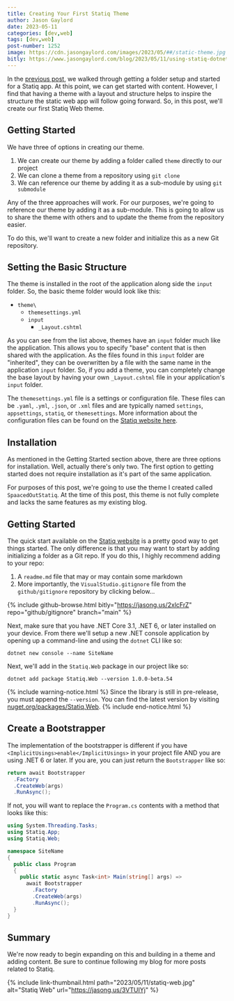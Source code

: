 ```yaml
---
title: Creating Your First Statiq Theme
author: Jason Gaylord
date: 2023-05-11
categories: [dev,web]
tags: [dev,web]
post-number: 1252
image: https://cdn.jasongaylord.com/images/2023/05/##/static-theme.jpg
bitly: https://www.jasongaylord.com/blog/2023/05/11/using-statiq-dotnet-static-app
---
```


In the [previous post](https://jasong.us/3VZBsJe), we walked through getting a folder setup and started for a Statiq app. At this point, we can get started with content. However, I find that having a theme with a layout and structure helps to inspire the structure the static web app will follow going forward. So, in this post, we'll create our first Statiq Web theme.

## Getting Started
We have three of options in creating our theme.

1. We can create our theme by adding a folder called `theme` directly to our project
2. We can clone a theme from a repository using `git clone`
3. We can reference our theme by adding it as a sub-module by using `git submodule`

Any of the three approaches will work. For our purposes, we're going to reference our theme by adding it as a sub-module. This is going to allow us to share the theme with others and to update the theme from the repository easier.

To do this, we'll want to create a new folder and initialize this as a new Git repository.

## Setting the Basic Structure
The theme is installed in the root of the application along side the `input` folder. So, the basic theme folder would look like this:

* `theme\`
  * `themesettings.yml`
  * `input`
    * `_Layout.cshtml`

As you can see from the list above, themes have an `input` folder much like the application. This allows you to specify "base" content that is then shared with the application. As the files found in this `input` folder are "inherited", they can be overwritten by a file with the same name in the application `input` folder. So, if you add a theme, you can completely change the base layout by having your own `_Layout.cshtml` file in your application's `input` folder.

The `themesettings.yml` file is a settings or configuration file. These files can be `.yaml`, `.yml`, `.json`, or `.xml` files and are typically named `settings`, `appsettings`, `statiq`, or `themesettings`. More information about the configuration files can be found on the [Statiq website here](https://jasong.us/3pDM5Fa).


## Installation
As mentioned in the Getting Started section above, there are three options for installation. Well, actually there's only two. The first option to getting started does not require installation as it's part of the same application.

For purposes of this post, we're going to use the theme I created called `SpaacedOutStatiq`. At the time of this post, this theme is not fully complete and lacks the same features as my existing blog. 







## Getting Started
The quick start available on the [Statiq website](https://jasong.us/3VTUIYj) is a pretty good way to get things started. The only difference is that you may want to start by adding initializing a folder as a Git repo. If you do this, I highly recommend adding to your repo:

1. A `readme.md` file that may or may contain some markdown
2. More importantly, the `VisualStudio.gitignore` file from the `github/gitignore` repository by clicking below...

{% include github-browse.html bitly="https://jasong.us/2xlcFrZ" repo="github/gitignore" branch="main" %}

Next, make sure that you have .NET Core 3.1, .NET 6, or later installed on your device. From there we'll setup a new .NET console application by opening up a command-line and using the `dotnet` CLI like so:

```shell
dotnet new console --name SiteName
```

Next, we'll add in the `Statiq.Web` package in our project like so:

```shell
dotnet add package Statiq.Web --version 1.0.0-beta.54
```

{% include warning-notice.html %}
Since the library is still in pre-release, you must append the `--version`. You can find the latest version by visiting <a href="https://jasong.us/3NX2eQe" target="_blank">nuget.org/packages/Statiq.Web</a>.
{% include end-notice.html %}

## Create a Bootstrapper
The implementation of the bootstrapper is different if you have `<ImplicitUsings>enable</ImplicitUsings>` in your project file AND you are using .NET 6 or later. If you are, you can just return the `Bootstrapper` like so:

```csharp
return await Bootstrapper
  .Factory
  .CreateWeb(args)
  .RunAsync();
```

If not, you will want to replace the `Program.cs` contents with a method that looks like this:

```csharp
using System.Threading.Tasks;
using Statiq.App;
using Statiq.Web;

namespace SiteName
{
  public class Program
  {
    public static async Task<int> Main(string[] args) =>
      await Bootstrapper
        .Factory
        .CreateWeb(args)
        .RunAsync();
  }
}
```

## Summary
We're now ready to begin expanding on this and building in a theme and adding content. Be sure to continue following my blog for more posts related to Statiq.

{% include link-thumbnail.html path="2023/05/11/statiq-web.jpg" alt="Statiq Web" url="https://jasong.us/3VTUIYj" %}